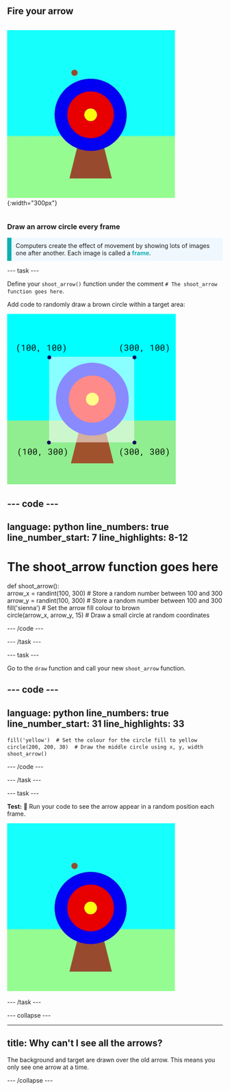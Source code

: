 ## Fire your arrow

<div style="display: flex; flex-wrap: wrap">
<div>

![An animation of a target with a brown circle arrow appearing in different positions.](images/fire_arrow.gif){:width="300px"}

</div>
</div>

### Draw an arrow circle every frame

<p style="border-left: solid; border-width:10px; border-color: #0faeb0; background-color: aliceblue; padding: 10px;"> Computers create the effect of movement by showing lots of images one after another. Each image is called a <span style="color: #0faeb0; font-weight: bold;">frame</span>.  
</p>

--- task ---

Define your `shoot_arrow()` function under the comment `# The shoot_arrow function goes here`.

Add code to randomly draw a brown circle within a target area:

![A semi-transparent rectangle showing the target area, labelled with the coordinates. The target area is between x=100, y=100 and x=300, y=300. It covers the whole target and a bit of the space around it.](images/target_area.png)

--- code ---
---
language: python
line_numbers: true
line_number_start: 7
line_highlights: 8-12
---
# The shoot_arrow function goes here    
def shoot_arrow():   
    arrow_x = randint(100, 300)  # Store a random number between 100 and 300    
    arrow_y = randint(100, 300)  # Store a random number between 100 and 300    
    fill('sienna')  # Set the arrow fill colour to brown   
    circle(arrow_x, arrow_y, 15)  # Draw a small circle at random coordinates

--- /code ---

--- /task ---

--- task ---

Go to the `draw` function and call your new `shoot_arrow` function. 

--- code ---
---
language: python
line_numbers: true
line_number_start: 31
line_highlights: 33
---
    fill('yellow')  # Set the colour for the circle fill to yellow      
    circle(200, 200, 30)  # Draw the middle circle using x, y, width
    shoot_arrow()

--- /code ---

--- /task ---

--- task ---

**Test:** 🔄 Run your code to see the arrow appear in a random position each frame.

![An animation of a target with a brown circle arrow appearing in different positions.](images/fire_arrow.gif)

--- /task ---

--- collapse ---

---
title: Why can't I see all the arrows?
---

The background and target are drawn over the old arrow. This means you only see one arrow at a time.

--- /collapse ---


